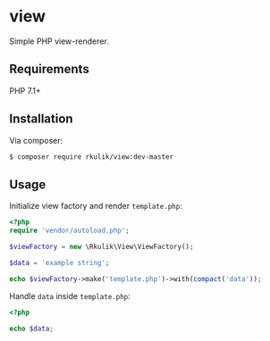 # view

Simple PHP view-renderer.

## Requirements

PHP 7.1+

## Installation

Via composer:

``` bash
$ composer require rkulik/view:dev-master
```

## Usage

Initialize view factory and render `template.php`:

```php
<?php
require 'vendor/autoload.php';

$viewFactory = new \Rkulik\View\ViewFactory();

$data = 'example string';

echo $viewFactory->make('template.php')->with(compact('data'));
```

Handle `data` inside `template.php`:

```php
<?php

echo $data;
```
